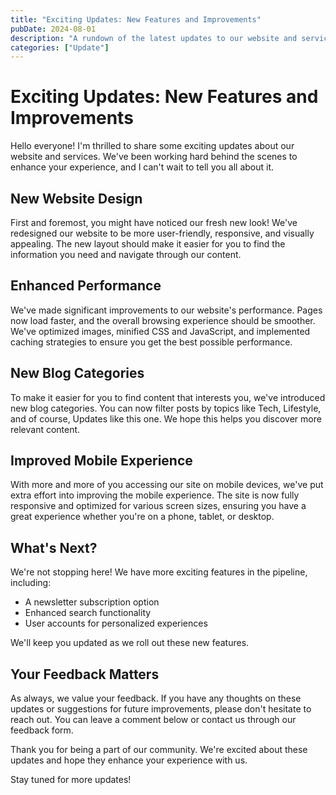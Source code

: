 ```yaml
---
title: "Exciting Updates: New Features and Improvements"
pubDate: 2024-08-01
description: "A rundown of the latest updates to our website and services"
categories: ["Update"]
---
```


# Exciting Updates: New Features and Improvements

Hello everyone! I'm thrilled to share some exciting updates about our website and services. We've been working hard behind the scenes to enhance your experience, and I can't wait to tell you all about it.

## New Website Design

First and foremost, you might have noticed our fresh new look! We've redesigned our website to be more user-friendly, responsive, and visually appealing. The new layout should make it easier for you to find the information you need and navigate through our content.

## Enhanced Performance

We've made significant improvements to our website's performance. Pages now load faster, and the overall browsing experience should be smoother. We've optimized images, minified CSS and JavaScript, and implemented caching strategies to ensure you get the best possible performance.

## New Blog Categories

To make it easier for you to find content that interests you, we've introduced new blog categories. You can now filter posts by topics like Tech, Lifestyle, and of course, Updates like this one. We hope this helps you discover more relevant content.

## Improved Mobile Experience

With more and more of you accessing our site on mobile devices, we've put extra effort into improving the mobile experience. The site is now fully responsive and optimized for various screen sizes, ensuring you have a great experience whether you're on a phone, tablet, or desktop.

## What's Next?

We're not stopping here! We have more exciting features in the pipeline, including:

- A newsletter subscription option
- Enhanced search functionality
- User accounts for personalized experiences

We'll keep you updated as we roll out these new features.

## Your Feedback Matters

As always, we value your feedback. If you have any thoughts on these updates or suggestions for future improvements, please don't hesitate to reach out. You can leave a comment below or contact us through our feedback form.

Thank you for being a part of our community. We're excited about these updates and hope they enhance your experience with us.

Stay tuned for more updates!
